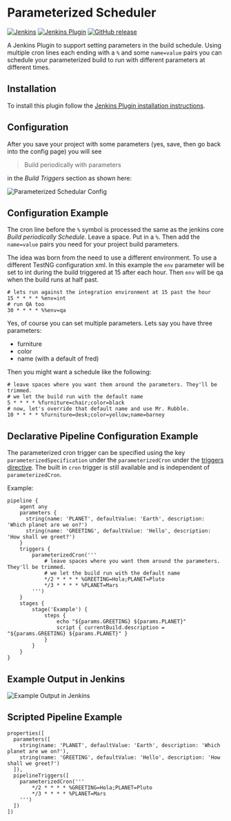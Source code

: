 # Parameterized Scheduler

[![Jenkins](https://ci.jenkins.io/job/Plugins/job/parameterized-scheduler-plugin/job/master/badge/icon)](https://ci.jenkins.io/job/Plugins/job/parameterized-scheduler-plugin/job/master/)
[![Jenkins Plugin](https://img.shields.io/jenkins/plugin/v/parameterized-scheduler.svg)](https://plugins.jenkins.io/parameterized-scheduler)
[![GitHub release](https://img.shields.io/github/release/jenkinsci/parameterized-scheduler-plugin.svg?label=changelog)](https://github.com/jenkinsci/parameterized-scheduler-plugin/releases/latest)

A Jenkins Plugin to support setting parameters in the build schedule. Using multiple cron lines each ending with a `%` and some `name=value` pairs you can schedule your parameterized build to run with different parameters at different times.

## Installation

To install this plugin follow the [Jenkins Plugin installation instructions](https://www.jenkins.io/doc/book/managing/plugins/).

## Configuration

After you save your project with some parameters (yes, save, then go back into the config page) you will see
>Build periodically with parameters

in the *Build Triggers* section as shown here:

![Parameterized Schedular Config](https://raw.githubusercontent.com/jenkinsci/parameterized-scheduler-plugin/master/site/images/configurationexample.png)

## Configuration Example

The cron line before the `%` symbol is processed the same as the jenkins core _Build periodically Schedule_. Leave a space. Put in a `%`. Then add the `name=value` pairs you need for your project build parameters.

The idea was born from the need to use a different environment. To use a different TestNG configuration xml. In this example the `env` parameter will be set to int during the build triggered at 15 after each hour. Then `env` will be qa when the build runs at half past.

```
# lets run against the integration environment at 15 past the hour
15 * * * * %env=int
# run QA too
30 * * * * %%env=qa
```

Yes, of course you can set multiple parameters. Lets say you have three parameters:
- furniture
- color
- name (with a default of fred)

Then you might want a schedule like the following:

```
# leave spaces where you want them around the parameters. They'll be trimmed.
# we let the build run with the default name
5 * * * * %furniture=chair;color=black
# now, let's override that default name and use Mr. Rubble.
10 * * * * %furniture=desk;color=yellow;name=barney
```

## Declarative Pipeline Configuration Example

The parameterized cron trigger can be specified using the key `parameterizedSpecification` under the `parameterizedCron` under the [triggers directive](https://jenkins.io/doc/book/pipeline/syntax/#declarative-directives). The built in `cron` trigger is still available and is independent of `parameterizedCron`.

Example:

```
pipeline {
    agent any
    parameters {
      string(name: 'PLANET', defaultValue: 'Earth', description: 'Which planet are we on?')
      string(name: 'GREETING', defaultValue: 'Hello', description: 'How shall we greet?')
    }
    triggers {
        parameterizedCron('''
            # leave spaces where you want them around the parameters. They'll be trimmed.
            # we let the build run with the default name
            */2 * * * * %GREETING=Hola;PLANET=Pluto
            */3 * * * * %PLANET=Mars
        ''')
    }
    stages {
        stage('Example') {
            steps {
                echo "${params.GREETING} ${params.PLANET}"
                script { currentBuild.description = "${params.GREETING} ${params.PLANET}" }
            }
        }
    }
}
```

## Example Output in Jenkins

![Example Output in Jenkins](https://raw.githubusercontent.com/jenkinsci/parameterized-scheduler-plugin/master/site/images/scheduledBuilds.PNG)

## Scripted Pipeline Example

```
properties([
  parameters([
    string(name: 'PLANET', defaultValue: 'Earth', description: 'Which planet are we on?'),
    string(name: 'GREETING', defaultValue: 'Hello', description: 'How shall we greet?')
  ]),
  pipelineTriggers([
    parameterizedCron('''
        */2 * * * * %GREETING=Hola;PLANET=Pluto
        */3 * * * * %PLANET=Mars
    ''')
  ])
])
```
